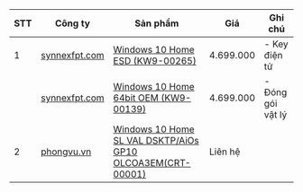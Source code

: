 | STT | Công ty                                | Sản phẩm                                                                                                                                                  | Giá       | Ghi chú           |
| --- | -------------------------------------- | --------------------------------------------------------------------------------------------------------------------------------------------------------- | --------- | ----------------- |
| 1   | [synnexfpt.com](https://synnexfpt.com) | [Windows 10 Home ESD (KW9-00265)](https://synnexfpt.com/san-pham/windows-10-home-esd-kw9-00265/)                                                          | 4.699.000 | - Key điện tử     |
|     | [synnexfpt.com](https://synnexfpt.com) | [Windows 10 Home 64bit OEM (KW9-00139)](https://synnexfpt.com/san-pham/windows-10-home-64bit-oem-kw9-00139/)                                              | 4.699.000 | - Đóng gói vật lý |
| 2   | [phongvu.vn](https://phongvu.vn)       | [Windows 10 Home SL VAL DSKTP/AiOs GP10 OLCOA3EM(CRT-00001)](https://phongvu.vn/phan-mem-win-10-home-sl-val-dsktp-aios-gp10-olcoa3em-crt-00001--s1603493) | Liên hệ   |                   |
